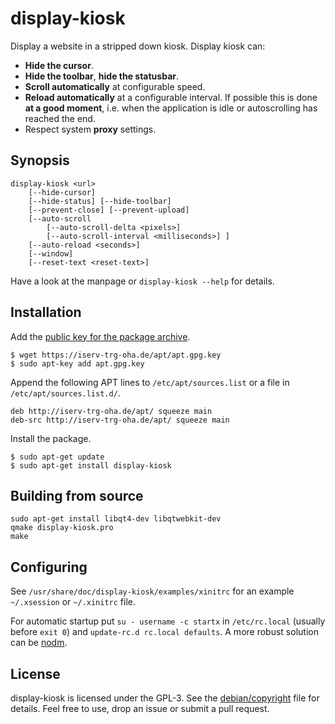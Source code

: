 display-kiosk
=============
Display a website in a stripped down kiosk. Display kiosk can:

 - **Hide the cursor**.
 - **Hide the toolbar**, **hide the statusbar**.
 - **Scroll automatically** at configurable speed.
 - **Reload automatically** at a configurable interval. If possible this is
   done **at a good moment**, i.e. when the application is idle or autoscrolling
   has reached the end.
 - Respect system **proxy** settings.

Synopsis
--------

```
display-kiosk <url>
    [--hide-cursor]
    [--hide-status] [--hide-toolbar]
    [--prevent-close] [--prevent-upload]
    [--auto-scroll
        [--auto-scroll-delta <pixels>]
        [--auto-scroll-interval <milliseconds>] ]
    [--auto-reload <seconds>]
    [--window]
    [--reset-text <reset-text>]
```

Have a look at the manpage or `display-kiosk --help` for details.

Installation
------------
Add the [public key for the package archive](https://iserv-trg-oha.de/apt/apt.gpg.key).

```
$ wget https://iserv-trg-oha.de/apt/apt.gpg.key
$ sudo apt-key add apt.gpg.key
```

Append the following APT lines to `/etc/apt/sources.list` or a file in
`/etc/apt/sources.list.d/`.

```
deb http://iserv-trg-oha.de/apt/ squeeze main
deb-src http://iserv-trg-oha.de/apt/ squeeze main
```

Install the package.

```
$ sudo apt-get update
$ sudo apt-get install display-kiosk
```

Building from source
--------------------

```
sudo apt-get install libqt4-dev libqtwebkit-dev
qmake display-kiosk.pro
make
```

Configuring
-----------

See `/usr/share/doc/display-kiosk/examples/xinitrc` for an example `~/.xsession`
or `~/.xinitrc` file.

For automatic startup put `su - username -c startx` in `/etc/rc.local`
(usually before `exit 0`) and `update-rc.d rc.local defaults`. A more robust
solution can be [nodm](http://www.enricozini.org/sw/nodm/).

License
-------
display-kiosk is licensed under the GPL-3. See the
[debian/copyright](/debian/copyright) file for details. Feel free to use, drop
an issue or submit a pull request.
